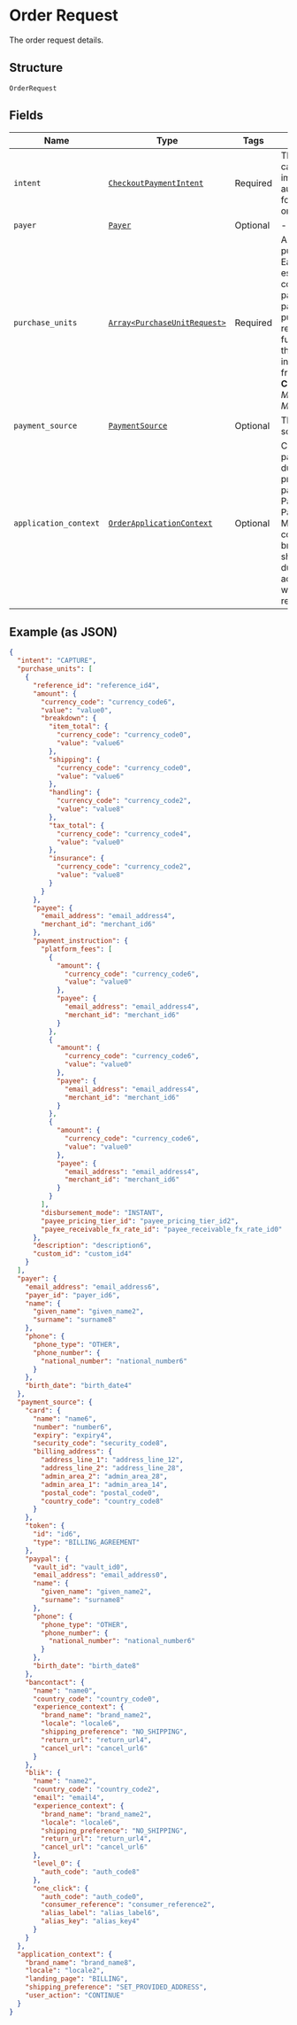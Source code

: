 
# Order Request

The order request details.

## Structure

`OrderRequest`

## Fields

| Name | Type | Tags | Description |
|  --- | --- | --- | --- |
| `intent` | [`CheckoutPaymentIntent`](../../doc/models/checkout-payment-intent.md) | Required | The intent to either capture payment immediately or authorize a payment for an order after order creation. |
| `payer` | [`Payer`](../../doc/models/payer.md) | Optional | - |
| `purchase_units` | [`Array<PurchaseUnitRequest>`](../../doc/models/purchase-unit-request.md) | Required | An array of purchase units. Each purchase unit establishes a contract between a payer and the payee. Each purchase unit represents either a full or partial order that the payer intends to purchase from the payee.<br>**Constraints**: *Minimum Items*: `1`, *Maximum Items*: `10` |
| `payment_source` | [`PaymentSource`](../../doc/models/payment-source.md) | Optional | The payment source definition. |
| `application_context` | [`OrderApplicationContext`](../../doc/models/order-application-context.md) | Optional | Customizes the payer experience during the approval process for the payment with PayPal. Note: Partners and Marketplaces might configure brand_name and shipping_preference during partner account setup, which overrides the request values. |

## Example (as JSON)

```json
{
  "intent": "CAPTURE",
  "purchase_units": [
    {
      "reference_id": "reference_id4",
      "amount": {
        "currency_code": "currency_code6",
        "value": "value0",
        "breakdown": {
          "item_total": {
            "currency_code": "currency_code0",
            "value": "value6"
          },
          "shipping": {
            "currency_code": "currency_code0",
            "value": "value6"
          },
          "handling": {
            "currency_code": "currency_code2",
            "value": "value8"
          },
          "tax_total": {
            "currency_code": "currency_code4",
            "value": "value0"
          },
          "insurance": {
            "currency_code": "currency_code2",
            "value": "value8"
          }
        }
      },
      "payee": {
        "email_address": "email_address4",
        "merchant_id": "merchant_id6"
      },
      "payment_instruction": {
        "platform_fees": [
          {
            "amount": {
              "currency_code": "currency_code6",
              "value": "value0"
            },
            "payee": {
              "email_address": "email_address4",
              "merchant_id": "merchant_id6"
            }
          },
          {
            "amount": {
              "currency_code": "currency_code6",
              "value": "value0"
            },
            "payee": {
              "email_address": "email_address4",
              "merchant_id": "merchant_id6"
            }
          },
          {
            "amount": {
              "currency_code": "currency_code6",
              "value": "value0"
            },
            "payee": {
              "email_address": "email_address4",
              "merchant_id": "merchant_id6"
            }
          }
        ],
        "disbursement_mode": "INSTANT",
        "payee_pricing_tier_id": "payee_pricing_tier_id2",
        "payee_receivable_fx_rate_id": "payee_receivable_fx_rate_id0"
      },
      "description": "description6",
      "custom_id": "custom_id4"
    }
  ],
  "payer": {
    "email_address": "email_address6",
    "payer_id": "payer_id6",
    "name": {
      "given_name": "given_name2",
      "surname": "surname8"
    },
    "phone": {
      "phone_type": "OTHER",
      "phone_number": {
        "national_number": "national_number6"
      }
    },
    "birth_date": "birth_date4"
  },
  "payment_source": {
    "card": {
      "name": "name6",
      "number": "number6",
      "expiry": "expiry4",
      "security_code": "security_code8",
      "billing_address": {
        "address_line_1": "address_line_12",
        "address_line_2": "address_line_28",
        "admin_area_2": "admin_area_28",
        "admin_area_1": "admin_area_14",
        "postal_code": "postal_code0",
        "country_code": "country_code8"
      }
    },
    "token": {
      "id": "id6",
      "type": "BILLING_AGREEMENT"
    },
    "paypal": {
      "vault_id": "vault_id0",
      "email_address": "email_address0",
      "name": {
        "given_name": "given_name2",
        "surname": "surname8"
      },
      "phone": {
        "phone_type": "OTHER",
        "phone_number": {
          "national_number": "national_number6"
        }
      },
      "birth_date": "birth_date8"
    },
    "bancontact": {
      "name": "name0",
      "country_code": "country_code0",
      "experience_context": {
        "brand_name": "brand_name2",
        "locale": "locale6",
        "shipping_preference": "NO_SHIPPING",
        "return_url": "return_url4",
        "cancel_url": "cancel_url6"
      }
    },
    "blik": {
      "name": "name2",
      "country_code": "country_code2",
      "email": "email4",
      "experience_context": {
        "brand_name": "brand_name2",
        "locale": "locale6",
        "shipping_preference": "NO_SHIPPING",
        "return_url": "return_url4",
        "cancel_url": "cancel_url6"
      },
      "level_0": {
        "auth_code": "auth_code8"
      },
      "one_click": {
        "auth_code": "auth_code0",
        "consumer_reference": "consumer_reference2",
        "alias_label": "alias_label6",
        "alias_key": "alias_key4"
      }
    }
  },
  "application_context": {
    "brand_name": "brand_name8",
    "locale": "locale2",
    "landing_page": "BILLING",
    "shipping_preference": "SET_PROVIDED_ADDRESS",
    "user_action": "CONTINUE"
  }
}
```

